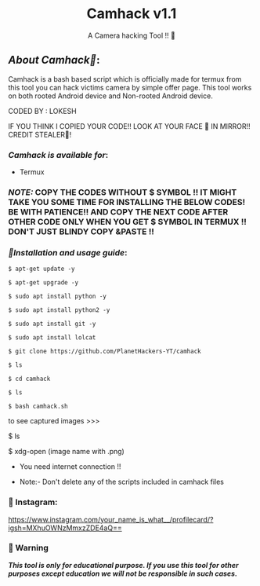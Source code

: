
<h1 align="center"> Camhack v1.1</h1>
<p align="center">
      A Camera hacking Tool !!  📸
</p>

##  ***About Camhack📸***:

Camhack is a bash based script which is officially made for termux from this tool you can hack victims camera by simple offer page. This tool works on both rooted Android device and Non-rooted Android device.

CODED BY : LOKESH

IF YOU THINK I COPIED YOUR CODE!! LOOK AT YOUR FACE 🤡 IN MIRROR!! CREDIT STEALER🤬!
    

###  ***Camhack is available for***:

* Termux

###  ***NOTE:*** COPY THE CODES WITHOUT $ SYMBOL !! IT MIGHT TAKE YOU SOME TIME FOR INSTALLING THE BELOW CODES! BE WITH PATIENCE!! AND COPY THE NEXT CODE AFTER OTHER CODE ONLY WHEN YOU GET $ SYMBOL IN TERMUX !! DON'T JUST BLINDY COPY &PASTE !!

###  ***📢Installation and usage guide***:
```
$ apt-get update -y
```
```
$ apt-get upgrade -y
```
```
$ sudo apt install python -y 
```
```
$ sudo apt install python2 -y
```
```
$ sudo apt install git -y
```
```
$ sudo apt install lolcat
```
```
$ git clone https://github.com/PlanetHackers-YT/camhack
```
```
$ ls
```
```
$ cd camhack
```
```
$ ls
```
```
$ bash camhack.sh
```
to see captured images >>>

$ ls

$ xdg-open (image name with .png)



* You need internet connection !!



* Note:- Don't delete any of the scripts included in camhack files


### 📢 Instagram: 
https://www.instagram.com/your_name_is_what__/profilecard/?igsh=MXhuOWNzMmxzZDE4aQ==



### 📢 Warning

***This tool is only for educational purpose. If you use this tool for other purposes except education we will not be responsible in such cases.***
